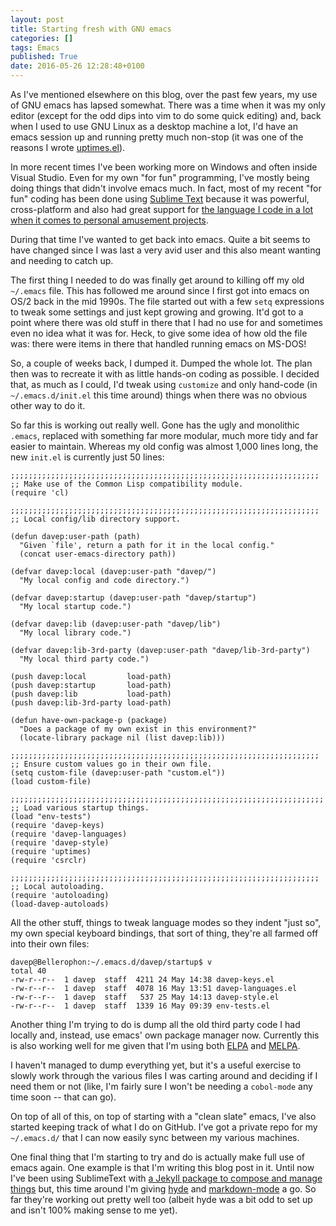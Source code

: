 ```yaml
---
layout: post
title: Starting fresh with GNU emacs
categories: []
tags: Emacs
published: True
date: 2016-05-26 12:28:48+0100
---
```


As I've mentioned elsewhere on this blog, over the past few years, my
use of GNU emacs has lapsed somewhat. There was a time when it was my
only editor (except for the odd dips into vim to do some quick
editing) and, back when I used to use GNU Linux as a desktop machine a
lot, I'd have an emacs session up and running pretty much non-stop (it
was one of the reasons I wrote
[uptimes.el](https://github.com/davep/uptimes.el)).

In more recent times I've been working more on Windows and often
inside Visual Studio. Even for my own "for fun" programming, I've
mostly being doing things that didn't involve emacs much. In fact,
most of my recent "for fun" coding has been done using
[Sublime Text](https://www.sublimetext.com/) because it was powerful,
cross-platform and also had great support for
[the language I code in a lot when it comes to personal amusement projects](http://wiki.secondlife.com/wiki/LSL_Portal).

During that time I've wanted to get back into emacs. Quite a bit seems
to have changed since I was last a very avid user and this also meant
wanting and needing to catch up.

The first thing I needed to do was finally get around to killing off
my old `~/.emacs` file. This has followed me around since I first got
into emacs on OS/2 back in the mid 1990s. The file started out with a
few `setq` expressions to tweak some settings and just kept growing
and growing. It'd got to a point where there was old stuff in there
that I had no use for and sometimes even no idea what it was
for. Heck, to give some idea of how old the file was: there were items
in there that handled running emacs on MS-DOS!

So, a couple of weeks back, I dumped it. Dumped the whole lot. The
plan then was to recreate it with as little hands-on coding as
possible. I decided that, as much as I could, I'd tweak using
`customize` and only hand-code (in `~/.emacs.d/init.el` this time
around) things when there was no obvious other way to do it.

So far this is working out really well. Gone has the ugly and
monolithic `.emacs`, replaced with something far more modular, much
more tidy and far easier to maintain. Whereas my old config was almost
1,000 lines long, the new `init.el` is currently just 50 lines:

```elisp
;;;;;;;;;;;;;;;;;;;;;;;;;;;;;;;;;;;;;;;;;;;;;;;;;;;;;;;;;;;;;;;;;;;;;
;; Make use of the Common Lisp compatibility module.
(require 'cl)

;;;;;;;;;;;;;;;;;;;;;;;;;;;;;;;;;;;;;;;;;;;;;;;;;;;;;;;;;;;;;;;;;;;;;
;; Local config/lib directory support.

(defun davep:user-path (path)
  "Given `file', return a path for it in the local config."
  (concat user-emacs-directory path))

(defvar davep:local (davep:user-path "davep/")
  "My local config and code directory.")

(defvar davep:startup (davep:user-path "davep/startup")
  "My local startup code.")

(defvar davep:lib (davep:user-path "davep/lib")
  "My local library code.")

(defvar davep:lib-3rd-party (davep:user-path "davep/lib-3rd-party")
  "My local third party code.")

(push davep:local         load-path)
(push davep:startup       load-path)
(push davep:lib           load-path)
(push davep:lib-3rd-party load-path)

(defun have-own-package-p (package)
  "Does a package of my own exist in this environment?"
  (locate-library package nil (list davep:lib)))

;;;;;;;;;;;;;;;;;;;;;;;;;;;;;;;;;;;;;;;;;;;;;;;;;;;;;;;;;;;;;;;;;;;;;
;; Ensure custom values go in their own file.
(setq custom-file (davep:user-path "custom.el"))
(load custom-file)

;;;;;;;;;;;;;;;;;;;;;;;;;;;;;;;;;;;;;;;;;;;;;;;;;;;;;;;;;;;;;;;;;;;;;;
;; Load various startup things.
(load "env-tests")
(require 'davep-keys)
(require 'davep-languages)
(require 'davep-style)
(require 'uptimes)
(require 'csrclr)

;;;;;;;;;;;;;;;;;;;;;;;;;;;;;;;;;;;;;;;;;;;;;;;;;;;;;;;;;;;;;;;;;;;;;
;; Local autoloading.
(require 'autoloading)
(load-davep-autoloads)
```

All the other stuff, things to tweak language modes so they indent
"just so", my own special keyboard bindings, that sort of thing,
they're all farmed off into their own files:

```shell
davep@Bellerophon:~/.emacs.d/davep/startup$ v
total 40
-rw-r--r--  1 davep  staff  4211 24 May 14:38 davep-keys.el
-rw-r--r--  1 davep  staff  4078 16 May 13:51 davep-languages.el
-rw-r--r--  1 davep  staff   537 25 May 14:13 davep-style.el
-rw-r--r--  1 davep  staff  1339 16 May 09:39 env-tests.el
```

Another thing I'm trying to do is dump all the old third party code I
had locally and, instead, use emacs' own package manager
now. Currently this is also working well for me given that I'm using
both [ELPA](https://elpa.gnu.org/) and [MELPA](https://melpa.org/#/).

I haven't managed to dump everything yet, but it's a useful exercise
to slowly work through the various files I was carting around and
deciding if I need them or not (like, I'm fairly sure I won't be
needing a `cobol-mode` any time soon -- that can go).

On top of all of this, on top of starting with a "clean slate" emacs,
I've also started keeping track of what I do on GitHub. I've got a
private repo for my `~/.emacs.d/` that I can now easily sync between
my various machines.

One final thing that I'm starting to try and do is actually make full
use of emacs again. One example is that I'm writing this blog post in
it. Until now I've been using SublimeText with
[a Jekyll package to compose and manage things](https://packagecontrol.io/packages/Jekyll)
but, this time around I'm giving [hyde](https://melpa.org/#/hyde) and
[markdown-mode](https://melpa.org/#/markdown-mode) a go. So far
they're working out pretty well too (albeit hyde was a bit odd to set
up and isn't 100% making sense to me yet).

[//]: # (2016-05-26-starting_fresh_with_gnu_emacs.md ends here)
